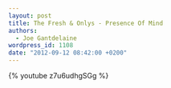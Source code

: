 ```yaml
---
layout: post
title: The Fresh & Onlys - Presence Of Mind
authors:
  - Joe Gantdelaine
wordpress_id: 1108
date: "2012-09-12 08:42:00 +0200"
---
```


{% youtube z7u6udhgSGg %}
